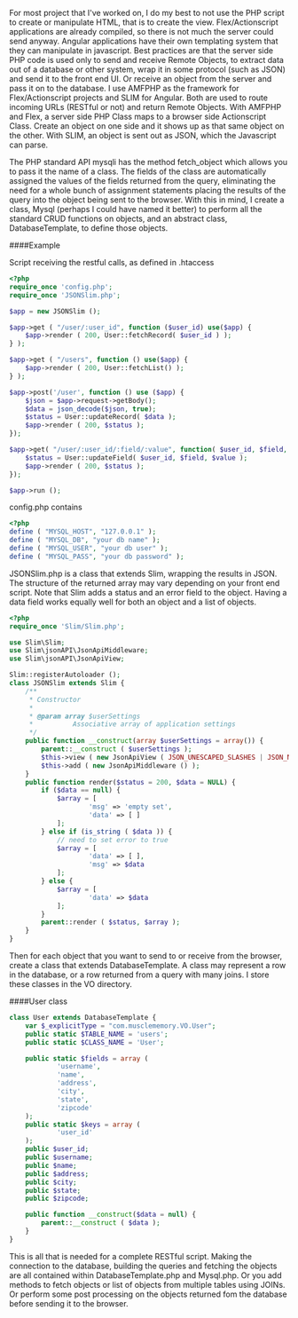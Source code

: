 For most project that I've worked on, I do my best to not use the PHP script to create or manipulate HTML, that is to create the view.  Flex/Actionscript applications are already compiled, so there is not much the server could send anyway.  Angular applications have their own templating system that they can manipulate in javascript. Best practices are that the server side PHP code is used only to send and receive Remote Objects, to extract data out of a database or other system, wrap it in some protocol (such as JSON) and send it to the front end UI. Or receive an object from the server and pass it on to the database.  I use AMFPHP as the framework for Flex/Actionscript projects and SLIM for Angular. Both are used to route incoming URLs (RESTful or not) and return Remote Objects.  With AMFPHP and Flex, a server side PHP Class maps to a browser side Actionscript Class.  Create an object on one side and it shows up as that same object on the other. With SLIM, an object is sent out as JSON, which the Javascript can parse.  

The PHP standard API mysqli has the method fetch_object which allows you to pass it the name of a class.  The fields of the class are automatically assigned the values of the fields returned from the query, eliminating the need for a whole bunch of assignment statements placing the results of the query into the object being sent to the browser. With this in mind, I create a class, Mysql (perhaps I could have named it better) to perform all the standard CRUD functions on objects, and an abstract class, DatabaseTemplate, to define those objects.

####Example

Script receiving the restful calls, as defined in .htaccess

````php
<?php
require_once 'config.php';
require_once 'JSONSlim.php';

$app = new JSONSlim ();

$app->get ( "/user/:user_id", function ($user_id) use($app) {
	$app->render ( 200, User::fetchRecord( $user_id ) );
} );

$app->get ( "/users", function () use($app) {
	$app->render ( 200, User::fetchList() );
} );

$app->post('/user', function () use ($app) {
    $json = $app->request->getBody();
    $data = json_decode($json, true);
    $status = User::updateRecord( $data );
    $app->render ( 200, $status );
});

$app->get( "/user/:user_id/:field/:value", function( $user_id, $field, $value ) use($app) {
	$status = User::updateField( $user_id, $field, $value );
    $app->render ( 200, $status );
});

$app->run ();
````

config.php contains 

````php
<?php
define ( "MYSQL_HOST", "127.0.0.1" );
define ( "MYSQL_DB", "your db name" );
define ( "MYSQL_USER", "your db user" );
define ( "MYSQL_PASS", "your db password" );
````

JSONSlim.php is a class that extends Slim, wrapping the results in JSON. The structure of the returned array may vary depending on your front end script.  Note that Slim adds a status and an error field to the object.  Having a data field works equally well for both an object and a list of objects.

````php
<?php
require_once 'Slim/Slim.php';

use Slim\Slim;
use Slim\jsonAPI\JsonApiMiddleware;
use Slim\jsonAPI\JsonApiView;

Slim::registerAutoloader ();
class JSONSlim extends Slim {
	/**
	 * Constructor
	 *
	 * @param array $userSettings
	 *        	Associative array of application settings
	 */
	public function __construct(array $userSettings = array()) {
		parent::__construct ( $userSettings );
		$this->view ( new JsonApiView ( JSON_UNESCAPED_SLASHES | JSON_NUMERIC_CHECK | JSON_PRETTY_PRINT ) );
		$this->add ( new JsonApiMiddleware () );
	}
	public function render($status = 200, $data = NULL) {
		if ($data == null) {
			$array = [ 
					'msg' => 'empty set',
					'data' => [ ] 
			];
		} else if (is_string ( $data )) {
			// need to set error to true
			$array = [ 
					'data' => [ ],
					'msg' => $data 
			];
		} else {
			$array = [ 
					'data' => $data 
			];
		}
		parent::render ( $status, $array );
	}
}
````

Then for each object that you want to send to or receive from the browser, create a class that extends DatabaseTemplate.  A class may represent a row in the database, or a row returned from a query with many joins.  I store these classes in the VO directory.

####User class

````php
class User extends DatabaseTemplate {
	var $_explicitType = "com.musclememory.VO.User";
	public static $TABLE_NAME = 'users';
	public static $CLASS_NAME = 'User';

	public static $fields = array (
			'username',
			'name',
			'address',
			'city',
			'state',
			'zipcode'
	);
	public static $keys = array (
			'user_id' 
	);
	public $user_id;
	public $username;
	public $name;
	public $address;
	public $city;
	public $state;
	public $zipcode;

	public function __construct($data = null) {
		parent::__construct ( $data );
	}
}
````

This is all that is needed for a complete RESTful script. Making the connection to the database, building the queries and fetching the objects are all contained within DatabaseTemplate.php and Mysql.php.  Or you add methods to fetch objects or list of objects from multiple tables using JOINs. Or perform some post processing on the objects returned fom the database before sending it to the browser.

